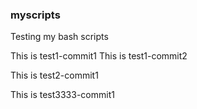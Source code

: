 ### myscripts

Testing my bash scripts

This is test1-commit1
This is test1-commit2

This is test2-commit1

This is test3333-commit1

